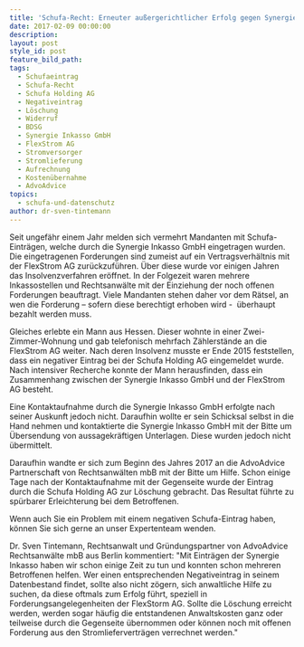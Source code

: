 ```yaml
---
title: 'Schufa-Recht: Erneuter außergerichtlicher Erfolg gegen Synergie Inkasso GmbH'
date: 2017-02-09 00:00:00
description:
layout: post
style_id: post
feature_bild_path:
tags:
  - Schufaeintrag
  - Schufa-Recht
  - Schufa Holding AG
  - Negativeintrag
  - Löschung
  - Widerruf
  - BDSG
  - Synergie Inkasso GmbH
  - FlexStrom AG
  - Stromversorger
  - Stromlieferung
  - Aufrechnung
  - Kostenübernahme
  - AdvoAdvice
topics:
  - schufa-und-datenschutz
author: dr-sven-tintemann
---
```



Seit ungefähr einem Jahr melden sich vermehrt Mandanten mit Schufa-Einträgen, welche durch die Synergie Inkasso GmbH eingetragen wurden. Die eingetragenen Forderungen sind zumeist auf ein Vertragsverhältnis mit der FlexStrom AG zurückzuführen. Über diese wurde vor einigen Jahren das Insolvenzverfahren eröffnet. In der Folgezeit waren mehrere Inkassostellen und Rechtsanwälte mit der Einziehung der noch offenen Forderungen beauftragt. Viele Mandanten stehen daher vor dem Rätsel, an wen die Forderung – sofern diese berechtigt erhoben wird -  überhaupt bezahlt werden muss.

Gleiches erlebte ein Mann aus Hessen. Dieser wohnte in einer Zwei-Zimmer-Wohnung und gab telefonisch mehrfach Zählerstände an die FlexStrom AG weiter. Nach deren Insolvenz musste er Ende 2015 feststellen, dass ein negativer Eintrag bei der Schufa Holding AG eingemeldet wurde. Nach intensiver Recherche konnte der Mann herausfinden, dass ein Zusammenhang zwischen der Synergie Inkasso GmbH und der FlexStrom AG besteht.

Eine Kontaktaufnahme durch die Synergie Inkasso GmbH erfolgte nach seiner Auskunft jedoch nicht. Daraufhin wollte er sein Schicksal selbst in die Hand nehmen und kontaktierte die Synergie Inkasso GmbH mit der Bitte um Übersendung von aussagekräftigen Unterlagen. Diese wurden jedoch nicht übermittelt.

Daraufhin wandte er sich zum Beginn des Jahres 2017 an die AdvoAdvice Partnerschaft von Rechtsanwälten mbB mit der Bitte um Hilfe. Schon einige Tage nach der Kontaktaufnahme mit der Gegenseite wurde der Eintrag durch die Schufa Holding AG zur Löschung gebracht. Das Resultat führte zu spürbarer Erleichterung bei dem Betroffenen.

Wenn auch Sie ein Problem mit einem negativen Schufa-Eintrag haben, können Sie sich gerne an unser Expertenteam wenden.

Dr. Sven Tintemann, Rechtsanwalt und Gründungspartner von AdvoAdvice Rechtsanwälte mbB aus Berlin kommentiert: "Mit Einträgen der Synergie Inkasso haben wir schon einige Zeit zu tun und konnten schon mehreren Betroffenen helfen. Wer einen entsprechenden Negativeintrag in seinem Datenbestand findet, sollte also nicht zögern, sich anwaltliche Hilfe zu suchen, da diese oftmals zum Erfolg führt, speziell in Forderungsangelegenheiten der FlexStorm AG. Sollte die Löschung erreicht werden, werden sogar häufig die entstandenen Anwaltskosten ganz oder teilweise durch die Gegenseite übernommen oder können noch mit offenen Forderung aus den Stromlieferverträgen verrechnet werden."